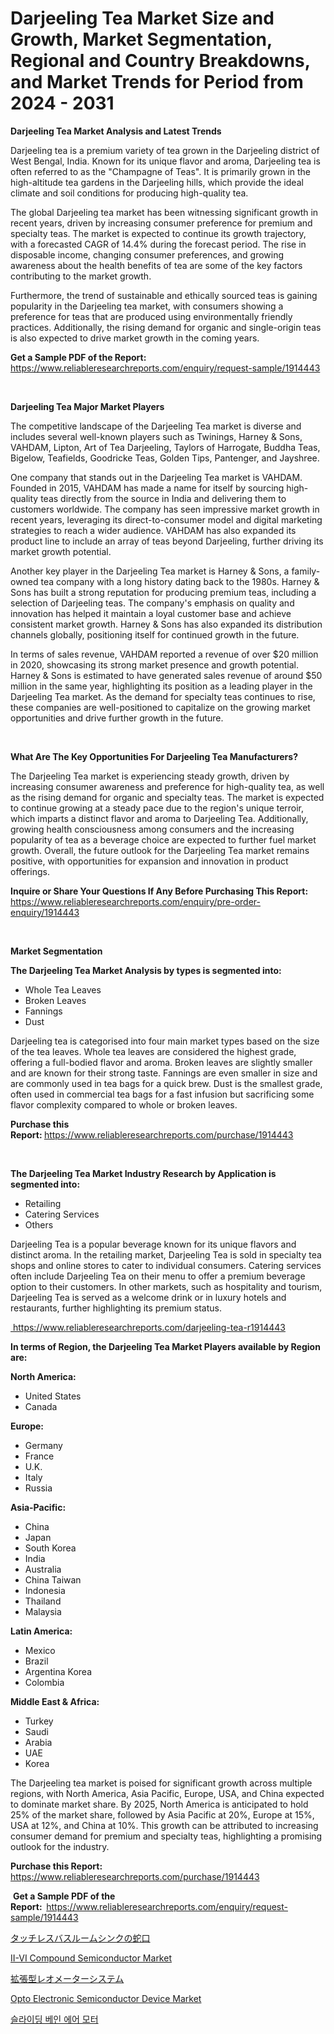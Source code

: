 <p><h1>Darjeeling Tea Market Size and Growth, Market Segmentation, Regional and Country Breakdowns, and Market Trends for Period from 2024 -  2031</h1></p><p><strong>Darjeeling Tea Market Analysis and Latest Trends</strong></p>
<p><p>Darjeeling tea is a premium variety of tea grown in the Darjeeling district of West Bengal, India. Known for its unique flavor and aroma, Darjeeling tea is often referred to as the "Champagne of Teas". It is primarily grown in the high-altitude tea gardens in the Darjeeling hills, which provide the ideal climate and soil conditions for producing high-quality tea.</p><p>The global Darjeeling tea market has been witnessing significant growth in recent years, driven by increasing consumer preference for premium and specialty teas. The market is expected to continue its growth trajectory, with a forecasted CAGR of 14.4% during the forecast period. The rise in disposable income, changing consumer preferences, and growing awareness about the health benefits of tea are some of the key factors contributing to the market growth.</p><p>Furthermore, the trend of sustainable and ethically sourced teas is gaining popularity in the Darjeeling tea market, with consumers showing a preference for teas that are produced using environmentally friendly practices. Additionally, the rising demand for organic and single-origin teas is also expected to drive market growth in the coming years.</p></p>
<p><strong>Get a Sample PDF of the Report:&nbsp;</strong> <a href="https://www.reliableresearchreports.com/enquiry/request-sample/1914443">https://www.reliableresearchreports.com/enquiry/request-sample/1914443</a></p>
<p>&nbsp;</p>
<p><strong>Darjeeling Tea Major Market Players</strong></p>
<p><p>The competitive landscape of the Darjeeling Tea market is diverse and includes several well-known players such as Twinings, Harney & Sons, VAHDAM, Lipton, Art of Tea Darjeeling, Taylors of Harrogate, Buddha Teas, Bigelow, Teafields, Goodricke Teas, Golden Tips, Pantenger, and Jayshree.</p><p>One company that stands out in the Darjeeling Tea market is VAHDAM. Founded in 2015, VAHDAM has made a name for itself by sourcing high-quality teas directly from the source in India and delivering them to customers worldwide. The company has seen impressive market growth in recent years, leveraging its direct-to-consumer model and digital marketing strategies to reach a wider audience. VAHDAM has also expanded its product line to include an array of teas beyond Darjeeling, further driving its market growth potential.</p><p>Another key player in the Darjeeling Tea market is Harney & Sons, a family-owned tea company with a long history dating back to the 1980s. Harney & Sons has built a strong reputation for producing premium teas, including a selection of Darjeeling teas. The company's emphasis on quality and innovation has helped it maintain a loyal customer base and achieve consistent market growth. Harney & Sons has also expanded its distribution channels globally, positioning itself for continued growth in the future.</p><p>In terms of sales revenue, VAHDAM reported a revenue of over $20 million in 2020, showcasing its strong market presence and growth potential. Harney & Sons is estimated to have generated sales revenue of around $50 million in the same year, highlighting its position as a leading player in the Darjeeling Tea market. As the demand for specialty teas continues to rise, these companies are well-positioned to capitalize on the growing market opportunities and drive further growth in the future.</p></p>
<p>&nbsp;</p>
<p><strong>What Are The Key Opportunities For Darjeeling Tea Manufacturers?</strong></p>
<p><p>The Darjeeling Tea market is experiencing steady growth, driven by increasing consumer awareness and preference for high-quality tea, as well as the rising demand for organic and specialty teas. The market is expected to continue growing at a steady pace due to the region's unique terroir, which imparts a distinct flavor and aroma to Darjeeling Tea. Additionally, growing health consciousness among consumers and the increasing popularity of tea as a beverage choice are expected to further fuel market growth. Overall, the future outlook for the Darjeeling Tea market remains positive, with opportunities for expansion and innovation in product offerings.</p></p>
<p><strong>Inquire or Share Your Questions If Any Before Purchasing This Report:</strong> <a href="https://www.reliableresearchreports.com/enquiry/pre-order-enquiry/1914443">https://www.reliableresearchreports.com/enquiry/pre-order-enquiry/1914443</a></p>
<p>&nbsp;</p>
<p><strong>Market Segmentation</strong></p>
<p><strong>The Darjeeling Tea Market Analysis by types is segmented into:</strong></p>
<p><ul><li>Whole Tea Leaves</li><li>Broken Leaves</li><li>Fannings</li><li>Dust</li></ul></p>
<p><p>Darjeeling tea is categorised into four main market types based on the size of the tea leaves. Whole tea leaves are considered the highest grade, offering a full-bodied flavor and aroma. Broken leaves are slightly smaller and are known for their strong taste. Fannings are even smaller in size and are commonly used in tea bags for a quick brew. Dust is the smallest grade, often used in commercial tea bags for a fast infusion but sacrificing some flavor complexity compared to whole or broken leaves.</p></p>
<p><strong>Purchase this Report:&nbsp;</strong><a href="https://www.reliableresearchreports.com/purchase/1914443">https://www.reliableresearchreports.com/purchase/1914443</a></p>
<p>&nbsp;</p>
<p><strong>The Darjeeling Tea Market Industry Research by Application is segmented into:</strong></p>
<p><ul><li>Retailing</li><li>Catering Services</li><li>Others</li></ul></p>
<p><p>Darjeeling Tea is a popular beverage known for its unique flavors and distinct aroma. In the retailing market, Darjeeling Tea is sold in specialty tea shops and online stores to cater to individual consumers. Catering services often include Darjeeling Tea on their menu to offer a premium beverage option to their customers. In other markets, such as hospitality and tourism, Darjeeling Tea is served as a welcome drink or in luxury hotels and restaurants, further highlighting its premium status.</p></p>
<p><a href="https://www.reliableresearchreports.com/darjeeling-tea-r1914443">&nbsp;https://www.reliableresearchreports.com/darjeeling-tea-r1914443</a></p>
<p><strong>In terms of Region, the Darjeeling Tea Market Players available by Region are:</strong></p>
<p>
    <p> <strong> North America: </strong>
        <ul>
            <li>United States</li>
            <li>Canada</li>
        </ul>
        </p> 
    <p> <strong> Europe: </strong>
        <ul>
            <li>Germany</li>
            <li>France</li>
            <li>U.K.</li>
            <li>Italy</li>
            <li>Russia</li>
        </ul>
        </p> 
    <p> <strong> Asia-Pacific: </strong>
        <ul>
            <li>China</li>
            <li>Japan</li>
            <li>South Korea</li>
            <li>India</li>
            <li>Australia</li>
            <li>China Taiwan</li>
            <li>Indonesia</li>
            <li>Thailand</li>
            <li>Malaysia</li>
        </ul>
        </p> 
    <p> <strong> Latin America: </strong>
        <ul>
            <li>Mexico</li>
            <li>Brazil</li>
            <li>Argentina Korea</li>
            <li>Colombia</li>
        </ul>
        </p> 
    <p> <strong> Middle East & Africa: </strong>
        <ul>
            <li>Turkey</li>
            <li>Saudi</li>
            <li>Arabia</li>
            <li>UAE</li>
            <li>Korea</li>
        </ul>
    </p>
    </p>
<p><p>The Darjeeling tea market is poised for significant growth across multiple regions, with North America, Asia Pacific, Europe, USA, and China expected to dominate market share. By 2025, North America is anticipated to hold 25% of the market share, followed by Asia Pacific at 20%, Europe at 15%, USA at 12%, and China at 10%. This growth can be attributed to increasing consumer demand for premium and specialty teas, highlighting a promising outlook for the industry.</p></p>
<p><strong>Purchase this Report: </strong><a href="https://www.reliableresearchreports.com/purchase/1914443">https://www.reliableresearchreports.com/purchase/1914443</a></p>
<p>&nbsp;<strong>Get a Sample PDF of the Report:&nbsp;&nbsp;</strong><a href="https://www.reliableresearchreports.com/enquiry/request-sample/1914443">https://www.reliableresearchreports.com/enquiry/request-sample/1914443</a></p>
<p><strong></strong></p>
<p><p><a href="https://github.com/hardee896/Market-Research-Report-List-1/blob/main/8500150150537.md">タッチレスバスルームシンクの蛇口</a></p><p><a href="https://github.com/Hunterico88/Market-Research-Report-List-1/blob/main/ii-vi-compound-semiconductor-market.md">II-VI Compound Semiconductor Market</a></p><p><a href="https://github.com/ReyesKohler20231/Market-Research-Report-List-2/blob/main/8155490150536.md">拡張型レオメーターシステム</a></p><p><a href="https://github.com/zolotuy145/Market-Research-Report-List-1/blob/main/opto-electronic-semiconductor-device-market.md">Opto Electronic Semiconductor Device Market</a></p><p><a href="https://github.com/HarrisonKitto2022/Market-Research-Report-List-1/blob/main/5415577160472.md">슬라이딩 베인 에어 모터</a></p></p>